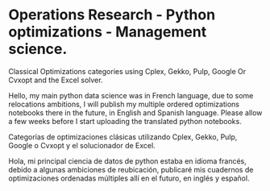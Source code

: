 # Operations Research - Python optimizations - Management science.
Classical Optimizations categories using Cplex, Gekko, Pulp, Google Or Cvxopt and the Excel solver.

Hello, my main python data science was in French language, due to some relocations ambitions, I will publish my
multiple ordered optimizations notebooks there in the future, in English and Spanish language. Please allow a few weeks before I start uploading the translated python notebooks.

Categorías de optimizaciones clásicas utilizando Cplex, Gekko, Pulp, Google o Cvxopt y el solucionador de Excel.

Hola, mi principal ciencia de datos de python estaba en idioma francés, debido a algunas ambiciones de reubicación, publicaré mis cuadernos de optimizaciones ordenadas múltiples allí en el futuro, en inglés y español.


